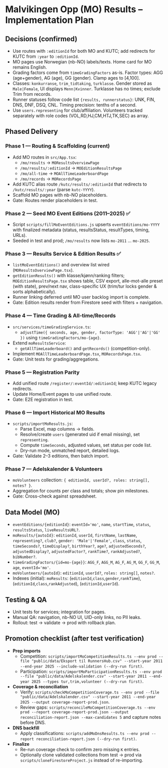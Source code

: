 # Malvikingen Opp (MO) Results – Implementation Plan

## Decisions (confirmed)
- Use routes with `:editionId` for both MO and KUTC; add redirects for KUTC from `:year` to `:editionId`.
- MO pages use Norwegian (nb-NO) labels/texts. Home card for MO remains English.
- Grading factors come from `timeGradingFactors` as-is. Factor types: AGG (age+gender), AG (age), GG (gender). Clamp ages to [4,100].
- Classes: `konkurranse`, `trim_tidtaking`, `turklasse`. Gender stored as `Male|Female`, UI displays `Menn|Kvinner`. Turklasse has no times; exclude Trim from records.
- Runner statuses follow code list `{results, runnerstatus}`: UNK, FIN, DNS, DNF, DSQ, CNL. Timing precision: tenths of a second.
- Use `users.representing` for club/affiliation. Volunteers tracked separately with role codes (VOL,RD,HJ,CM,HTJ,TK,SEC) as array.

## Phased Delivery

### Phase 1 — Routing & Scaffolding (current)
- Add MO routes in `src/App.tsx`:
  - `/mo/results` → `MOResultsOverviewPage`
  - `/mo/results/:editionId` → `MOEditionResultsPage`
  - `/mo/all-time` → `MOAllTimeLeaderboardPage`
  - `/mo/records` → `MORecordsPage`
- Add KUTC alias route `/kutc/results/:editionId` that redirects to `/kutc/results/:year` (parse `kutc-YYYY`).
- Scaffold MO pages with nb-NO placeholders.
- Gate: Routes render placeholders in test.

### Phase 2 — Seed MO Event Editions (2011–2025) ✅
- Script `scripts/fillMoEventEditions.js` upserts `eventEditions/mo-YYYY` with finalized metadata (status, resultsStatus, resultTypes, timing, URLs).
- Seeded in test and prod; `/mo/results` now lists `mo-2011` … `mo-2025`.

### Phase 3 — Results Service & Edition Results ✅
- `listMoEventEditions()` and overview list wired (`MOResultsOverviewPage.tsx`).
- `getEditionResults()` with klasse/kjønn/ranking filters; `MOEditionResultsPage.tsx` shows table, CSV export, alle-mot-alle preset (with state), prev/next nav, class-specific UX (trim/tur locks gender & sorts alphabetically).
- Runner linking deferred until MO user backlog import is complete.
- Gate: Edition results render from Firestore seed with filters + navigation.

### Phase 4 — Time Grading & All-time/Records
- `src/services/timeGradingService.ts`:
  - `adjustTime({ seconds, age, gender, factorType: 'AGG'|'AG'|'GG' })` using `timeGradingFactors/mo-{age}`.
- Extend `moResultsService`:
  - `getAllTimeLeaderboard()` and `getRecords()` (competition-only).
- Implement `MOAllTimeLeaderboardPage.tsx`, `MORecordsPage.tsx`.
- Gate: Unit tests for grading/aggregations.

### Phase 5 — Registration Parity
- Add unified route `/register/:eventId/:editionId`; keep KUTC legacy redirects.
- Update Home/Event pages to use unified route.
- Gate: E2E registration in test.

### Phase 6 — Import Historical MO Results
- `scripts/importMoResults.js`:
  - Parse Excel, map columns → fields.
  - Resolve/create `users` (generated uid if email missing), set `representing`.
  - Compute `timeSeconds`, adjusted values, set status per code list.
  - Dry-run mode, unmatched report, detailed logs.
- Gate: Validate 2–3 editions, then batch import.

### Phase 7 — Adelskalender & Volunteers
- `moVolunteers` collection: `{ editionId, userId?, roles: string[], notes? }`.
- Aggregation for counts per class and totals; show pin milestones.
- Gate: Cross-check against spreadsheet.

## Data Model (MO)
- `eventEditions/{editionId}`: `eventId='mo'`, `name`, `startTime`, `status`, `resultsStatus`, `liveResultsURL?`.
- `moResults/{autoId}`: `editionId`, `userId`, `firstName`, `lastName`, `representing?`, `club?`, `gender: 'Male'|'Female'`, `class`, `status`, `timeSeconds?`, `timeDisplay?`, `birthYear?`, `age?`, `adjustedSeconds?`, `adjustedDisplay?`, `adjustedFactor?`, `rankTime?`, `rankAdjusted?`, `bibNumber?`.
- `timeGradingFactors/{id=mo-{age}}`: `AGG_F`, `AGG_M`, `AG_F`, `AG_M`, `GG_F`, `GG_M`, `age`, `eventId='mo'`.
- `moVolunteers/{autoId}`: `editionId`, `userId?`, `roles: string[]`, `notes?`.
- Indexes (initial): `moResults`: (`editionId`,`class`,`gender`,`rankTime`), (`editionId`,`class`,`rankAdjusted`), (`editionId`,`userId`).

## Testing & QA
- Unit tests for services; integration for pages.
- Manual QA: navigation, nb-NO UI, UID-only links, no PII leaks.
- Rollout: test → validate → prod with rollback plan.

## Promotion checklist (after test verification)
- **Prep imports**
  - Competition: `scripts/importMoCompetitionResults.ts --env prod --file "public/data/Eksport til RunnersHub.csv" --start-year 2011 --end-year 2025 --include-validation (--dry-run first)`.
  - Participation: `scripts/importMoParticipationResults.ts --env prod --file "public/data/Adelskalender.csv" --start-year 2011 --end-year 2025 --types tur,trim,volunteer (--dry-run first)`.
- **Coverage & reconciliation**
  - Verify: `scripts/checkMoCompetitionCoverage.ts --env prod --file "public/data/Adelskalender.csv" --start-year 2011 --end-year 2025 --output coverage-report-prod.json`.
  - Review gaps: `scripts/reconcileMoCompetitionCoverage.ts --env prod --report coverage-report-prod.json --output reconciliation-report.json --max-candidates 5` and capture notes before DNS.
- **DNS backfill**
  - Apply classifications: `scripts/addMoDnsResults.ts --env prod --report reconciliation-report.json (--dry-run first)`.
- **Finalize**
  - Re-run coverage check to confirm zero missing `K` entries.
  - Optionally clone validated collections from test → prod via `scripts/cloneFirestoreProject.js` instead of re-importing.
